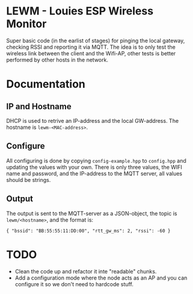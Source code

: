 # LEWM - Louies ESP Wireless Monitor
Super basic code (in the earlist of stages) for pinging the local gateway, checking RSSI and reporting it
via MQTT.
The idea is to only test the wireless link between the client and the Wifi-AP, other tests is better performed
by other hosts in the network.

# Documentation

## IP and Hostname
DHCP is used to retrive an IP-address and the local GW-address. The hostname is `lewm-<MAC-address>`.

## Configure
All configuring is done by copying `config-example.hpp` to `config.hpp` and updating the values with your own.
There is only three values, the WIFI name and password, and the IP-address to the MQTT server, all values should
be strings.

## Output
The output is sent to the MQTT-server as a JSON-object, the topic is `lewm/<hostname>`, and the format is:
```
{ "bssid": "BB:55:55:11:DD:00", "rtt_gw_ms": 2, "rssi": -60 }
```

# TODO
* Clean the code up and refactor it inte "readable" chunks.
* Add a configuration mode where the node acts as an AP and you can configure it so we don't need to hardcode stuff.